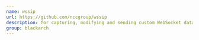```yaml
---
name: wssip
url: https://github.com/nccgroup/wssip
description: for capturing, modifying and sending custom WebSocket data from client to server and vice versa. URL : https://github.com/nccgroup/wssip Groups : blackarch blackarch-webapp blackarch-proxy
group: blackarch
---
```

